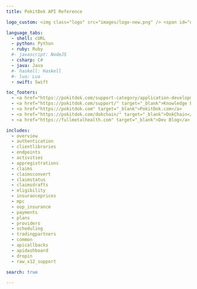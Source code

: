 ```yaml
---
title: PokitDok API Reference

logo_custom: <img class="logo" src="images/logo-new.png" /> <span id="documentation">Documentation</span>

language_tabs:
  - shell: cURL
  - python: Python
  - ruby: Ruby
  #- javascript: NodeJS
  - csharp: C#
  - java: Java
  #- haskell: Haskell
  #- lua: Lua
  - swift: Swift

toc_footers:
  - <a href="https://pokitdok.com/support-category/application-development/" target="_blank">Application Development FAQ</a>
  - <a href="https://pokitdok.com/support/" target="_blank">Knowledge Base</a>
  - <a href="https://pokitdok.com" target="_blank">PokitDok.com</a>
  - <a href="https://pokitdok.com/dokchain/" target="_blank">DokChain</a>
  - <a href="https://fullmetalhealth.com" target="_blank">Dev Blog</a>

includes:
  - overview
  - authentication
  - clientlibraries
  - endpoints
  - activities
  - appregistrations
  - claims
  - claimsconvert
  - claimstatus
  - claimsdrafts
  - eligibility
  - insuranceprices
  - mpc
  - oop_insurance
  - payments
  - plans
  - providers
  - scheduling
  - tradingpartners
  - common
  - apicallbacks
  - apidashboard
  - dropin
  - raw_x12_support

search: true

---
```

